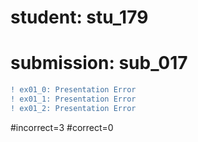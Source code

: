 # student: stu_179
# submission: sub_017

```diff
! ex01_0: Presentation Error
! ex01_1: Presentation Error
! ex01_2: Presentation Error
```
#incorrect=3
#correct=0
